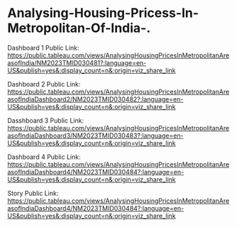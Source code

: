 # Analysing-Housing-Pricess-In-Metropolitan-Of-India-.


Dashboard 1 Public Link: https://public.tableau.com/views/AnalysingHousingPricesInMetropolitanAreasofIndia/NM2023TMID030481?:language=en-US&publish=yes&:display_count=n&:origin=viz_share_link

Dashboard 2 Public Link: https://public.tableau.com/views/AnalysingHousingPricesInMetropolitanAreasofIndiaDashboard2/NM2023TMID030482?:language=en-US&publish=yes&:display_count=n&:origin=viz_share_link

Dasshboard 3 Public Link: https://public.tableau.com/views/AnalysingHousingPricesInMetropolitanAreasofIndiaDashboard3/NM2023TMID030483?:language=en-US&publish=yes&:display_count=n&:origin=viz_share_link

Dashboard 4 Public Link: https://public.tableau.com/views/AnalysingHousingPricesInMetropolitanAreasofIndiaDashboard4/NM2023TMID030484?:language=en-US&publish=yes&:display_count=n&:origin=viz_share_link

Story Public Link: https://public.tableau.com/views/AnalysingHousingPricesInMetropolitanAreasofIndiaDashboard4/NM2023TMID030484?:language=en-US&publish=yes&:display_count=n&:origin=viz_share_link
